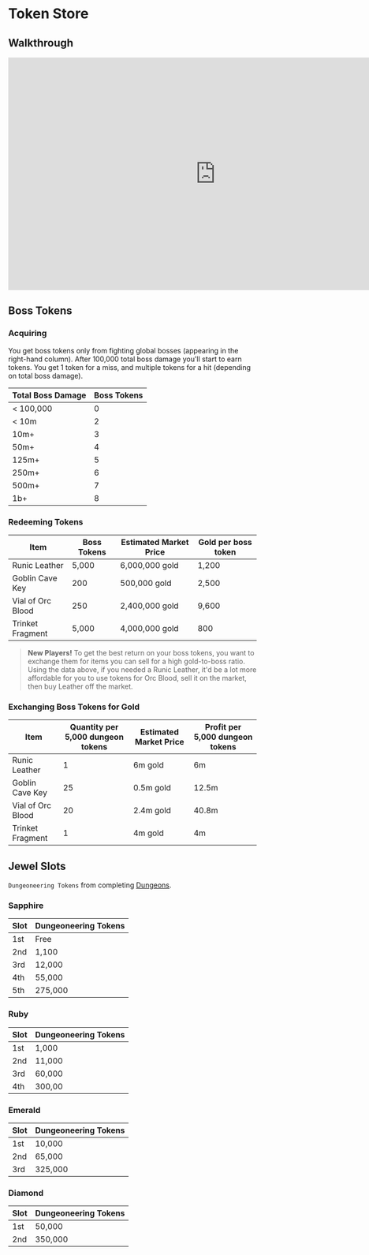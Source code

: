 # Token Store

## Walkthrough

<iframe width="840" height="472" src="https://www.youtube.com/embed/JvlgmSEKuYQ" title="YouTube video player" frameborder="0" allow="accelerometer; autoplay; clipboard-write; encrypted-media; gyroscope; picture-in-picture" allowfullscreen></iframe>

## Boss Tokens

### Acquiring

You get boss tokens only from fighting global bosses (appearing in the right-hand column). After 100,000 total boss damage you'll start to earn tokens. You get 1 token for a miss, and multiple tokens for a hit (depending on total boss damage).

| Total Boss Damage | Boss Tokens
| ----------------- | -----------
| < 100,000 | 0 
| < 10m | 2
| 10m+ | 3 
| 50m+ | 4 
| 125m+ | 5 
| 250m+ | 6 
| 500m+ | 7 
| 1b+ | 8 

### Redeeming Tokens

| Item | Boss Tokens | Estimated Market Price | Gold per boss token
| ---- | ----------- | ---------------------- | --------------------
| Runic Leather | 5,000 | 6,000,000 gold | 1,200
| Goblin Cave Key | 200 | 500,000 gold | 2,500
| Vial of Orc Blood | 250 | 2,400,000 gold | 9,600
| Trinket Fragment | 5,000 | 4,000,000 gold | 800

> **New Players!** To get the best return on your boss tokens, you want to exchange them for items you can sell for a high gold-to-boss ratio. Using the data above, if you needed a Runic Leather, it'd be a lot more affordable for you to use tokens for Orc Blood, sell it on the market, then buy Leather off the market.

### Exchanging Boss Tokens for Gold

| Item |Quantity per 5,000 dungeon tokens | Estimated Market Price | Profit per 5,000 dungeon tokens
| ---- | ----------- | ---------------------- | --------------------
| Runic Leather | 1 | 6m gold | 6m
| Goblin Cave Key | 25 | 0.5m gold | 12.5m
| Vial of Orc Blood | 20 | 2.4m gold | 40.8m
| Trinket Fragment | 1 | 4m gold | 4m


## Jewel Slots

`Dungeoneering Tokens` from completing [Dungeons](#dungeons.md).

### Sapphire

| Slot |  Dungeoneering Tokens
| --- | ----
| 1st | Free
| 2nd | 1,100
| 3rd | 12,000
| 4th | 55,000
| 5th | 275,000

### Ruby

| Slot |  Dungeoneering Tokens
| --- | ----
| 1st | 1,000
| 2nd | 11,000
| 3rd | 60,000
| 4th | 300,00

### Emerald

| Slot |  Dungeoneering Tokens
| --- | ----
| 1st | 10,000
| 2nd | 65,000
| 3rd | 325,000	

### Diamond

| Slot |  Dungeoneering Tokens
| --- | ----
| 1st | 50,000
| 2nd | 350,000
